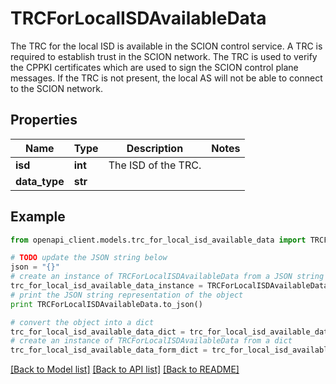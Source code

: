 # TRCForLocalISDAvailableData

The TRC for the local ISD is available in the SCION control service. A TRC is required to establish trust in the SCION network. The TRC is used to verify the CPPKI certificates which are used to sign the SCION control plane messages. If the TRC is not present, the local AS will not be able to connect to the SCION network. 

## Properties

Name | Type | Description | Notes
------------ | ------------- | ------------- | -------------
**isd** | **int** | The ISD of the TRC. | 
**data_type** | **str** |  | 

## Example

```python
from openapi_client.models.trc_for_local_isd_available_data import TRCForLocalISDAvailableData

# TODO update the JSON string below
json = "{}"
# create an instance of TRCForLocalISDAvailableData from a JSON string
trc_for_local_isd_available_data_instance = TRCForLocalISDAvailableData.from_json(json)
# print the JSON string representation of the object
print TRCForLocalISDAvailableData.to_json()

# convert the object into a dict
trc_for_local_isd_available_data_dict = trc_for_local_isd_available_data_instance.to_dict()
# create an instance of TRCForLocalISDAvailableData from a dict
trc_for_local_isd_available_data_form_dict = trc_for_local_isd_available_data.from_dict(trc_for_local_isd_available_data_dict)
```
[[Back to Model list]](../README.md#documentation-for-models) [[Back to API list]](../README.md#documentation-for-api-endpoints) [[Back to README]](../README.md)


